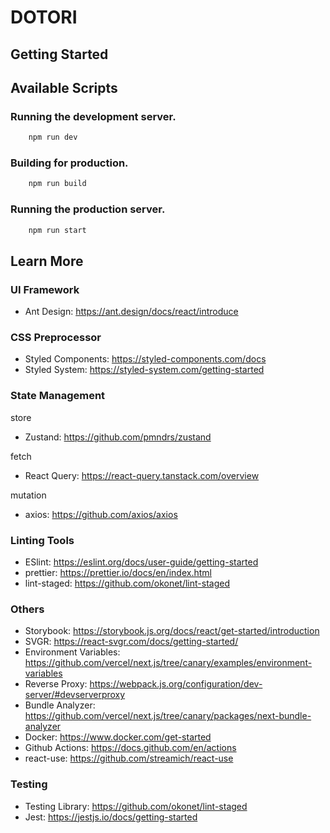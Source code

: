 # DOTORI

## Getting Started

## Available Scripts

### Running the development server.

```bash
    npm run dev
```

### Building for production.

```bash
    npm run build
```

### Running the production server.

```bash
    npm run start
```

## Learn More

### UI Framework

-   Ant Design: https://ant.design/docs/react/introduce

### CSS Preprocessor

-   Styled Components: https://styled-components.com/docs
-   Styled System: https://styled-system.com/getting-started

### State Management

store

-   Zustand: https://github.com/pmndrs/zustand

fetch

-   React Query: https://react-query.tanstack.com/overview

mutation

-   axios: https://github.com/axios/axios

### Linting Tools

-   ESlint: https://eslint.org/docs/user-guide/getting-started
-   prettier: https://prettier.io/docs/en/index.html
-   lint-staged: https://github.com/okonet/lint-staged

### Others

-   Storybook: https://storybook.js.org/docs/react/get-started/introduction
-   SVGR: https://react-svgr.com/docs/getting-started/
-   Environment Variables: https://github.com/vercel/next.js/tree/canary/examples/environment-variables
-   Reverse Proxy: https://webpack.js.org/configuration/dev-server/#devserverproxy
-   Bundle Analyzer: https://github.com/vercel/next.js/tree/canary/packages/next-bundle-analyzer
-   Docker: https://www.docker.com/get-started
-   Github Actions: https://docs.github.com/en/actions
-   react-use: https://github.com/streamich/react-use

### Testing

-   Testing Library: https://github.com/okonet/lint-staged
-   Jest: https://jestjs.io/docs/getting-started
